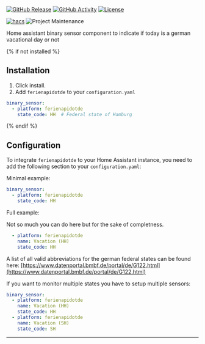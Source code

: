 [![GitHub Release][releases-shield]][releases]
[![GitHub Activity][commits-shield]][commits]
[![License][license-shield]](LICENSE)

[![hacs][hacsbadge]](hacs)
![Project Maintenance][maintenance-shield]

Home assistant binary sensor component to indicate if today is a german vacational day or not

{% if not installed %}
## Installation

1. Click install.
1. Add `ferienapidotde` to your `configuration.yaml`

```yaml
binary_sensor:
  - platform: ferienapidotde
    state_code: HH  # Federal state of Hamburg
```
{% endif %}

## Configuration

To integrate `ferienapidotde` to your Home Assistant instance, you need to add the following section to your `configuration.yaml`:

Minimal example:

```yaml
binary_sensor:
  - platform: ferienapidotde
    state_code: HH
```

Full example:

Not so much you can do here but for the sake of completness.

```yaml
  - platform: ferienapidotde
    name: Vacation (HH)
    state_code: HH
```

A list of all valid abbreviations for the german federal states can be found here: [https://www.datenportal.bmbf.de/portal/de/G122.html](https://www.datenportal.bmbf.de/portal/de/G122.html)

If you want to monitor multiple states you have to setup multiple sensors:

```yaml
binary_sensor:
  - platform: ferienapidotde
    name: Vacation (HH)
    state_code: HH
  - platform: ferienapidotde
    name: Vacation (SH)
    state_code: SH
```

<!---->

***

[commits-shield]: https://img.shields.io/github/commit-activity/y/HazardDede/home-assistant-ferienapidotde.svg?style=for-the-badge
[commits]: https://github.com/HazardDede/home-assistant-ferienapidotde/commits/master
[hacs]: https://github.com/custom-components/hacs
[hacsbadge]: https://img.shields.io/badge/HACS-Custom-orange.svg?style=for-the-badge
[license-shield]: https://img.shields.io/github/license/HazardDede/home-assistant-ferienapidotde.svg?style=for-the-badge
[maintenance-shield]: https://img.shields.io/badge/maintainer-Dennis%20Muth%20%40HazardDede-blue.svg?style=for-the-badge
[releases-shield]: https://img.shields.io/github/release/HazardDede/home-assistant-ferienapidotde.svg?style=for-the-badge
[releases]: https://github.com/HazardDede/home-assistant-ferienapidotde/releases